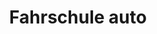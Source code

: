 ---
_schema: default
title: Fahrschule auto
seo:
  description: Mittelgrosse Nutzfahrzeuge fahren lernen mit Fahrschule Loyal ✓ Professionelle Fahrstunden ✓ Erfahrene Fahrlehrer:innen ✓ Jetzt anmelden für Kategorie C1!
  title: Fahrschule Loyal – Dein Führerschein Kategorie C1
  keywords:
    - Fahrschule C1
    - Führerschein C1
    - Kategorie C1
    - Nutzfahrzeuge Fahrschule
    - Fahrschule Loyal Zürich
  openGraph:
    title: Fahrschule Loyal – Dein Führerschein Kategorie C1
    description: Mittelgrosse Nutzfahrzeuge fahren lernen mit Fahrschule Loyal ✓ Professionelle Fahrstunden ✓ Erfahrene Fahrlehrer:innen ✓ Jetzt anmelden für Kategorie C1!
    url: https://www.fahrschuleloyal.ch/fahrschule-lastwagen-kategorie-c1
    type: website
    images:
      url: https://www.fahrschuleloyal.ch/loyal.logo.cdr.svg
  canonical: https://www.fahrschuleloyal.ch/fahrschule-lastwagen-kategorie-c1
  metadatabase: https://www.fahrschuleloyal.ch/fahrschule-lastwagen-kategorie-c1
content_blocks:
  - _bookshop_name: Fahrschule/Banner
    h1: "Mittelgrosse Fahrzeuge sicher fahren – Kategorie C1"
    desc: "Fahre sicher mit leichten LKWs! Mit unserer Ausbildung für die Kategorie C1 bereitest du dich professionell auf die Prüfung und den Einsatz im Berufsverkehr vor."
  - _bookshop_name: Fahrschule/FScroll
    kat: "Kategorie C1"
    scrollrightimg: "/lastwagen-removebg-preview.png"
    pointsData:
      - number: 1
        heading: "Gesuch"
        description: "Du stellst mittels Formular ein Lernfahrgesuch an das Strassenverkehrsamt deines Wohnsitzkantons. Dieses Formular erhältst du bei uns, direkt beim Strassenverkehrsamt oder als Download unter der Hompage des Strassenverkehrsamtes."
      - number: 2
        heading: "Verkehrs­medizinische Untersuchung"
        description: "Du erhältst per Post ein Formular für die verkehrsmedizinische Untersuchung, welche bei einem durch den Kanton freigegebenem Arzt durchgeführt werden muss."
      - number: 3
        heading: "Erhalt Lernfahrausweis"
        description: "Nach erfolgreicher verkehrsmedizinischer Untersuchung erhältst du den Lernfahrausweis direkt vom Strassenverkehrsamt deines Wohnsitzkantons per Post zugestellt. Dieser ist 24 Monate gültig."
        highlighted: true
      - number: 4
        heading: "Zusatz­theorieprüfung"
        description: "Du erhältst per Post eine Zulassungsbestätigung zur obligatorischen Theorieprüfung, welche du beim Strassenverkehrsamt deines Wohnsitzkantons absolvierst."
      - number: 5
        heading: "Kurse und Fahrlektionen"
        description: "Wir bereiten dich mit Vorbereitungskursen (an 8 modularen Kursabenden zu je 2.5 Stunden, jeweils Dienstag und Donnerstag) auf die theoretische und mit Fahrlektionen auf die praktische Prüfung vor."
  - _bookshop_name: Fahrschule/Crew
    newSection:
      header: "Lastwagenprüfung in einer Woche"
      description:
        - "Die Fahrschule Loyal steht für Qualität und Leidenschaft in der Fahrausbildung. Mit modernsten Fahrzeugen und erfahrenen Fahrlehrern bereiten wir motivierte Fahrer professionell auf ihre Ausbildung vor – von der Grundschulung bis zur Prüfung."
        - "Unsere Tagesfahrschule beginnt in der Nähe unserer Fahrschüler und erstreckt sich über den gesamten Tag. Das Mittagessen ist im Preis inbegriffen und wird vom Fahrlehrer organisiert."
      prerequisite:
        title: "Voraussetzung"
        items:
          - "Lernfahrausweis Kategorie C"
          - "Theorieprüfung bestanden"
      duration:
        title: "Start und Dauer"
        items:
          - "Mo. bis Fr. jeweils ganztags Fahrunterricht."
          - "Freitag Nachmittag findet die Prüfung für Kategorie C im Albisgütli, Regensdorf oder Bassersdorf für Kategorie D im Albisgütli statt."
      cost:
        title: "Kosten"
        items:
          - "Preis CHF 5'200.- (Ratenzahlung möglich)"
      miscs:
        title: "Sonstiges"
        items:
          - "Die Theorieprüfung muss vor der Planung der intensiven Ausbildung abgeschlossen sein."
      heroImage:
        imgUrl: "/415842752-a56fd59b-e80f-4c08-99cc-1889b63c9d3e.png"
        contactHeader: "Kontakt"
        contactPhone:
          label: "Telefon"
          phoneNo: "+41 78 800 90 91"
        contactMail:
          label: "E-Mail"
          email: "info@fahrschuleloyal.ch"
  - _bookshop_name: Fahrschule/PCategory
    kat: "Kategorie C1"
  - _bookshop_name: Fahrschule/FMiddle
    othercontainers:
      - title: "Praktische Prüfung"
        paragraph: "Nach erfolgreich absolvierter Theorieprüfung absolvierst du beim Strassenverkehrsamt deines Wohnsitzkantons die praktische Prüfung."
      - title: "CZV-Prüfung"
        paragraph: "Für den gewerbsmässigen Personen- und Gütertransport benötigst du einen Fähigkeitsausweis. Um diesen zu erlangen, muss die CZV-Grundausbildung und anschliessend die CZV-Prüfung absolviert werden."
  - _bookshop_name: Fahrschule/BindingContacts
    heading: Jetzt unverbindlich \n kontaktieren
    description: >
      Gerne stelle ich mich bei dir persönlich vor. Zögere nicht mich anzurufen und mach dir selbst ein Bild von mir!
    socialLinks:
      - href: "https://facebook.com/"
        src: /facebook-brands-solid.svg
        alt: Facebook
        width: 30
        height: 30
      - href: "https://www.instagram.com/fahrschuleloyal"
        src: /square-instagram-brands-solid.svg
        alt: Instagram
        width: 34
        height: 34
      - href: "https://google.com"
        src: /google-brands-solid.svg
        alt: google
        width: 28
        height: 28
    button_text: Jetzt kontaktieren
    button_link: /kontakt
  - _bookshop_name: Fahrschule/CarSection
    carselection:
      - img: "/Web-kamion.png"
        car: "Lastwagen"
  - _bookshop_name: Fahrschule/PriceSection
    pricesection:
      - amount: "CHF 700"
        proLektion: ""
        title: "Vorbereitungskurs Theorieprüfung"
      - amount: "CHF 1'900"
        proLektion: ""
        title: "CZV-Grundausbildung (für gewerbsmässigen Personen- und Gütertransport)"
      - amount: "CHF 160"
        proLektion: " / pro Lektion"
        title: "Kategorie C - Einzel Fahrstunde"
      - amount: "CHF 140"
        proLektion: " / pro Lektion"
        title: "Kategorie C1 - Einzel Fahrstunde"
      - amount: "CHF 200"
        proLektion: ""
        title: "Versicherungsbeitrag"
contact_form:
  questionText: "Hast du Fragen oder benötigst du weitere Informationen?"
  welcomeText: "Wir freuen uns auf deine Kontaktaufnahme."
  phone: "+41 78 800 90 91"
  mail: "info@fahrschuleloyal.ch"
---